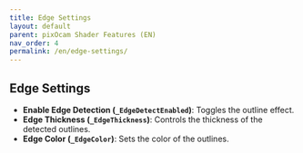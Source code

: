 ```yaml
---
title: Edge Settings
layout: default
parent: pixOcam Shader Features (EN)
nav_order: 4
permalink: /en/edge-settings/
---
```


## Edge Settings

*   **Enable Edge Detection (`_EdgeDetectEnabled`)**:
    Toggles the outline effect.
*   **Edge Thickness (`_EdgeThickness`)**:
    Controls the thickness of the detected outlines.
*   **Edge Color (`_EdgeColor`)**:
    Sets the color of the outlines. 
